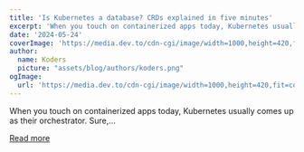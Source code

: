 ```yaml
---
title: 'Is Kubernetes a database? CRDs explained in five minutes'
excerpt: 'When you touch on containerized apps today, Kubernetes usually comes up as their orchestrator. Sure,...'
date: '2024-05-24'
coverImage: 'https://media.dev.to/cdn-cgi/image/width=1000,height=420,fit=cover,gravity=auto,format=auto/https%3A%2F%2Fdev-to-uploads.s3.amazonaws.com%2Fuploads%2Farticles%2Fgk09kkzv5c4tj7flhmtb.png'
author:
  name: Koders
  picture: "assets/blog/authors/koders.png"
ogImage:
  url: 'https://media.dev.to/cdn-cgi/image/width=1000,height=420,fit=cover,gravity=auto,format=auto/https%3A%2F%2Fdev-to-uploads.s3.amazonaws.com%2Fuploads%2Farticles%2Fgk09kkzv5c4tj7flhmtb.png'
---
```


When you touch on containerized apps today, Kubernetes usually comes up as their orchestrator. Sure,...

[Read more](https://dev.to/cyclops-ui/is-kubernetes-a-database-crds-explained-in-three-minutes-361d)
